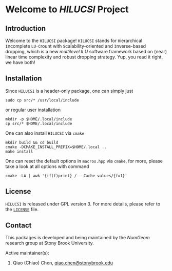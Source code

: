 # Welcome to *HILUCSI* Project #

## Introduction ##

Welcome to the `HILUCSI` package! `HILUCSI` stands for `H`ierarchical `I`ncomplete `LU-C`rount with `S`calability-oriented and `I`nverse-based dropping, which is a new *multilevel ILU* software framework based on (near) linear time complexity and robust dropping strategy. Yup, you read it right, we have both!

## Installation ##

Since `HILUCSI` is a header-only package, one can simply just

```console
sudo cp src/* /usr/local/include
```

or regular user installation

```console
mkdir -p $HOME/.local/include
cp src/* $HOME/.local/include
```

One can also install `HILUCSI` via `cmake`

```console
mkdir build && cd build
cmake -DCMAKE_INSTALL_PREFIX=$HOME/.local ..
make install
```

One can reset the default options in `macros.hpp` via `cmake`, for more, please take a look at all options with command

```console
cmake -LA | awk '{if(f)print} /-- Cache values/{f=1}'
```

## License ##

`HILUCSI` is released under GPL version 3. For more details, please refer to the [`LICENSE`](./LICENSE) file.

## Contact ##

This packages is developed and being maintained by the *NumGeom* research group at Stony Brook University.

Active maintainer(s):

1. Qiao (Chiao) Chen, qiao.chen@stonybrook.edu
